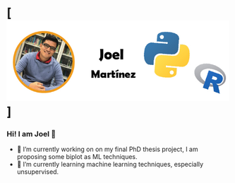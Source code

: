 # [![Joel Martinez](https://github.com/JoelMtz/JoelMtz/blob/Ima/perfil_Mesa%20de%20trabajo%201%20copia%202.jpg)]
### Hi! I am Joel 👋


- 🔭 I’m currently working on on my final PhD thesis project, I am proposing some biplot as ML techniques.
- 🌱 I’m currently learning machine learning techniques, especially unsupervised.


